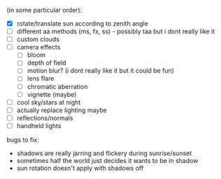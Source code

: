 (in some particular order):

- [x] rotate/translate sun according to zenith angle
- [ ] different aa methods (ms, fx, ss) - possibly taa but i dont really like it
- [ ] custom clouds
- [ ] camera effects
  - [ ] bloom
  - [ ] depth of field
  - [ ] motion blur? (i dont really like it but it could be fun)
  - [ ] lens flare
  - [ ] chromatic aberration
  - [ ] vignette (maybe)
- [ ] cool sky/stars at night
- [ ] actually replace lighting maybe
- [ ] reflections/normals
- [ ] handheld lights

bugs to fix:
- shadows are really jarring and flickery during sunrise/sunset
- sometimes half the world just decides it wants to be in shadow
- sun rotation doesn't apply with shadows off